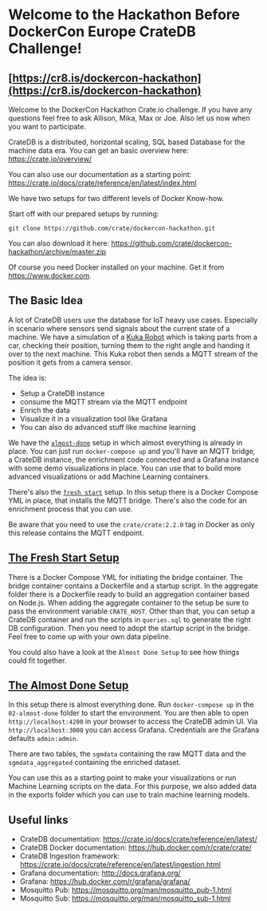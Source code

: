 # Welcome to the Hackathon Before DockerCon Europe CrateDB Challenge!
## [https://cr8.is/dockercon-hackathon](https://cr8.is/dockercon-hackathon)

Welcome to the DockerCon Hackathon Crate.io challenge.
If you have any questions feel free to ask Allison, Mika, Max or Joe.
Also let us now when you want to participate.

CrateDB is a distributed, horizontal scaling, SQL based Database
for the machine data era. You can get an basic overview here: https://crate.io/overview/

You can also use our documentation as a starting point: https://crate.io/docs/crate/reference/en/latest/index.html

We have two setups for two different levels of Docker Know-how.

Start off with our prepared setups by running:

```
git clone https://github.com/crate/dockercon-hackathon.git
```

You can also download it here: https://github.com/crate/dockercon-hackathon/archive/master.zip

Of course you need Docker installed on your machine.
Get it from https://www.docker.com.


## The Basic Idea

A lot of CrateDB users use the database for IoT heavy use cases. Especially in
scenario where sensors send signals about the current state of a machine.
We have a simulation of a
[Kuka Robot](https://www.kuka.com/de-de/produkte-leistungen/robotersysteme/industrieroboter) 
which is taking parts from a car, checking their position, turning them to the right angle and
handing it over to the next machine. This Kuka robot then sends a MQTT stream of the
position it gets from a camera sensor.

The idea is: 

* Setup a CrateDB instance
* consume the MQTT stream via the MQTT endpoint
* Enrich the data
* Visualize it in a visualization tool like Grafana
* You can also do advanced stuff like machine learning

We have the [`almost-done`](https://github.com/crate/dockercon-hackathon/tree/master/02-almost-done) setup in which almost everything is already in place.
You can just run `docker-compose up` and you'll have an MQTT bridge, a CrateDB
instance, the enrichment code connected and a Grafana instance with some
demo visualizations in place. You can use that to build more advanced 
visualizations or add Machine Learning containers. 

There's also the [`fresh start`](https://github.com/crate/dockercon-hackathon/tree/master/01-fresh-start) setup.
In this setup there is a Docker Compose YML in place, that installs the MQTT bridge. There's also the code for
an enrichment process that you can use.

Be aware that you need to use the `crate/crate:2.2.0` tag in Docker as only this
release contains the MQTT endpoint.


## [The Fresh Start Setup](https://github.com/crate/dockercon-hackathon/tree/master/01-fresh-start)

There is a Docker Compose YML for initiating the bridge container. The bridge container
contains a Dockerfile and a startup script. In the aggregate folder there is 
a Dockerfile ready to build an aggregation container based on Node.js.
When adding the aggregate container to the setup
be sure to pass the environment variable `CRATE_HOST`. Other than that, you can setup 
a CrateDB container and run the scripts in `queries.sql` to generate the right DB
configuration. Then you need to adopt the startup script in the bridge. 
Feel free to come up with your own data pipeline. 

You could also have a look at the `Almost Done Setup` to see how things could fit together.



## [The Almost Done Setup](https://github.com/crate/dockercon-hackathon/tree/master/02-almost-done)

In this setup there is almost everything done. Run `docker-compose up` in the
`02-almost-done` folder to start the environment. You are then able to open 
`http://localhost:4200` in your browser
to access the CrateDB admin UI. Via `http://localhost:3000` you can access 
Grafana. Credentials are the Grafana defaults `admin:admin`. 

There are two tables, the `sgmdata` containing the raw MQTT data and the 
`sgmdata_aggregated` containing the enriched dataset.

You can use this as a starting point to make your visualizations or run 
Machine Learning scripts on the data. For this purpose, we also added data in the exports
folder which you can use to train machine learning models.


## Useful links

* CrateDB documentation: https://crate.io/docs/crate/reference/en/latest/
* CrateDB Docker documentation: https://hub.docker.com/r/crate/crate/
* CrateDB Ingestion framework: https://crate.io/docs/crate/reference/en/latest/ingestion.html
* Grafana documentation: http://docs.grafana.org/
* Grafana: https://hub.docker.com/r/grafana/grafana/
* Mosquitto Pub: https://mosquitto.org/man/mosquitto_pub-1.html
* Mosquitto Sub: https://mosquitto.org/man/mosquitto_sub-1.html
